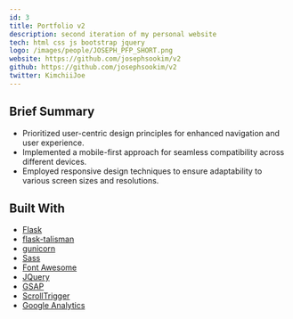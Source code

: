 ```yaml
---
id: 3
title: Portfolio v2
description: second iteration of my personal website
tech: html css js bootstrap jquery
logo: /images/people/JOSEPH_PFP_SHORT.png
website: https://github.com/josephsookim/v2
github: https://github.com/josephsookim/v2
twitter: KimchiiJoe
---
```


## Brief Summary

- Prioritized user-centric design principles for enhanced navigation and user experience.
- Implemented a mobile-first approach for seamless compatibility across different devices.
- Employed responsive design techniques to ensure adaptability to various screen sizes and resolutions.

## Built With

- [Flask](https://flask.palletsprojects.com/en/1.1.x/)
- [flask-talisman](https://github.com/GoogleCloudPlatform/flask-talisman)
- [gunicorn](https://gunicorn.org/)
- [Sass](https://sass-lang.com/)
- [Font Awesome](https://fontawesome.com/)
- [JQuery](https://jquery.com/)
- [GSAP](https://greensock.com/gsap/)
- [ScrollTrigger](https://greensock.com/docs/v3/Plugins/ScrollTrigger)
- [Google Analytics](https://analytics.google.com/)
